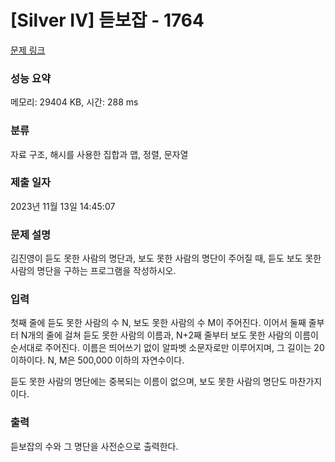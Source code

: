 # [Silver IV] 듣보잡 - 1764 

[문제 링크](https://www.acmicpc.net/problem/1764) 

### 성능 요약

메모리: 29404 KB, 시간: 288 ms

### 분류

자료 구조, 해시를 사용한 집합과 맵, 정렬, 문자열

### 제출 일자

2023년 11월 13일 14:45:07

### 문제 설명

<p>김진영이 듣도 못한 사람의 명단과, 보도 못한 사람의 명단이 주어질 때, 듣도 보도 못한 사람의 명단을 구하는 프로그램을 작성하시오.</p>

### 입력 

 <p>첫째 줄에 듣도 못한 사람의 수 N, 보도 못한 사람의 수 M이 주어진다. 이어서 둘째 줄부터 N개의 줄에 걸쳐 듣도 못한 사람의 이름과, N+2째 줄부터 보도 못한 사람의 이름이 순서대로 주어진다. 이름은 띄어쓰기 없이 알파벳 소문자로만 이루어지며, 그 길이는 20 이하이다. N, M은 500,000 이하의 자연수이다.</p>

<p>듣도 못한 사람의 명단에는 중복되는 이름이 없으며, 보도 못한 사람의 명단도 마찬가지이다.</p>

### 출력 

 <p>듣보잡의 수와 그 명단을 사전순으로 출력한다.</p>

